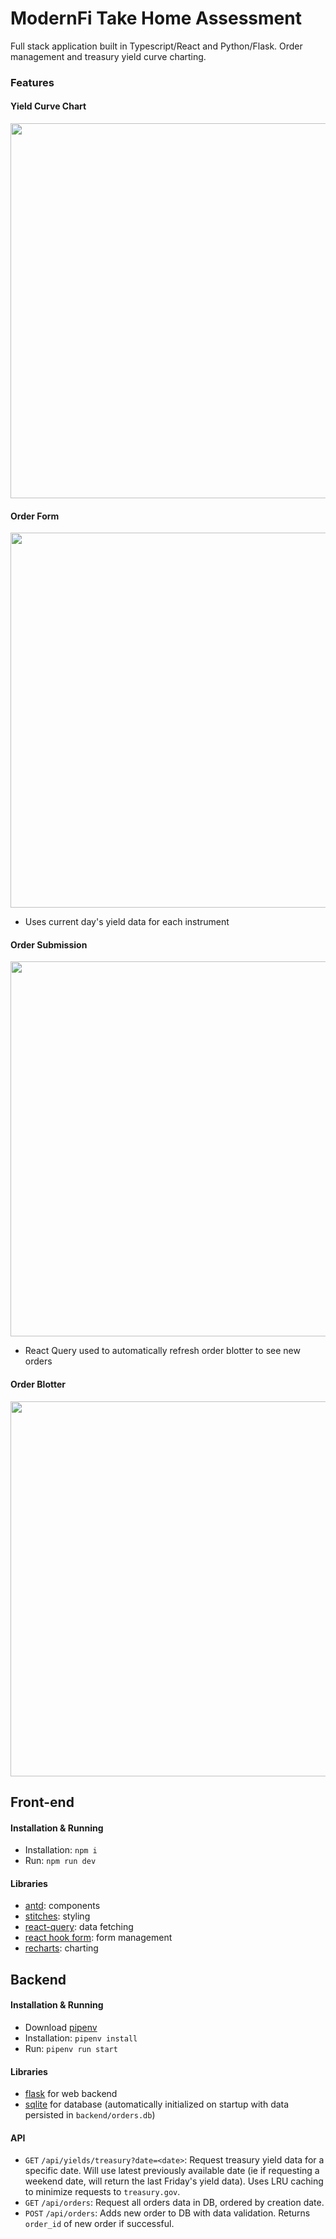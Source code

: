 # ModernFi Take Home Assessment

Full stack application built in Typescript/React and Python/Flask. Order management and treasury yield curve charting.

### Features

#### Yield Curve Chart
<img src="https://github.com/user-attachments/assets/bf0d0fbb-38e6-4369-a885-46142891c7f5" width="600">

#### Order Form
<img src="https://github.com/user-attachments/assets/0e42804a-2aaf-4ad9-b6e2-f5cd035cda5a" width="600">

- Uses current day's yield data for each instrument

#### Order Submission
<img src="https://github.com/user-attachments/assets/b5e69e9c-927a-4644-84f2-6697b27f54f1" width="600">

- React Query used to automatically refresh order blotter to see new orders

#### Order Blotter
<img src="https://github.com/user-attachments/assets/0fffc695-4b08-4e5c-a5a3-7637836e0abb" width="600">



## Front-end
#### Installation & Running
- Installation: `npm i`
- Run: `npm run dev`

#### Libraries
- [antd](https://ant.design/): components
- [stitches](https://stitches.dev/): styling
- [react-query](https://tanstack.com/query/latest): data fetching
- [react hook form](https://react-hook-form.com/): form management
- [recharts](https://recharts.org/en-US): charting

## Backend
#### Installation & Running
- Download [pipenv](https://pipenv.pypa.io/en/latest/installation.html)
- Installation: `pipenv install`
- Run: `pipenv run start`

#### Libraries
- [flask](https://flask.palletsprojects.com/en/stable/) for web backend
- [sqlite](https://flask.palletsprojects.com/en/stable/patterns/sqlite3/) for database (automatically initialized on startup with data persisted in `backend/orders.db`)

#### API
- `GET` `/api/yields/treasury?date=<date>`: Request treasury yield data for a specific date. Will use latest previously available date (ie if requesting a weekend date, will return the last Friday's yield data). Uses LRU caching to minimize requests to `treasury.gov`.
- `GET` `/api/orders`: Request all orders data in DB, ordered by creation date.
- `POST` `/api/orders`: Adds new order to DB with data validation. Returns `order_id` of new order if successful.
